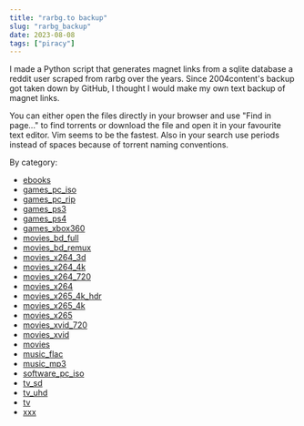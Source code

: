 ```yaml
---
title: "rarbg.to backup"
slug: "rarbg_backup"
date: 2023-08-08
tags: ["piracy"]
---
```


I made a Python script that generates magnet links from a sqlite database a reddit user scraped from
rarbg over the years. Since 2004content's backup got taken down by GitHub, I thought I would make my own text backup of magnet links.

You can either open the files directly in your browser and use "Find in page..." to find torrents
or download the file and open it in your favourite text editor. Vim seems to be the fastest.
Also in your search use periods instead of spaces because of torrent naming conventions.

By category:

- [ebooks](/static/rarbg/ebooks.txt)
- [games_pc_iso](/static/rarbg/games_pc_iso.txt)
- [games_pc_rip](/static/rarbg/games_pc_rip.txt)
- [games_ps3](/static/rarbg/games_ps3.txt)
- [games_ps4](/static/rarbg/games_ps4.txt)
- [games_xbox360](/static/rarbg/games_xbox360.txt)
- [movies_bd_full](/static/rarbg/movies_bd_full.txt)
- [movies_bd_remux](/static/rarbg/movies_bd_remux.txt)
- [movies_x264_3d](/static/rarbg/movies_x264_3d.txt)
- [movies_x264_4k](/static/rarbg/movies_x264_4k.txt)
- [movies_x264_720](/static/rarbg/movies_x264_720.txt)
- [movies_x264](/static/rarbg/movies_x264.txt)
- [movies_x265_4k_hdr](/static/rarbg/movies_x265_4k_hdr.txt)
- [movies_x265_4k](/static/rarbg/movies_x265_4k.txt)
- [movies_x265](/static/rarbg/movies_x265.txt)
- [movies_xvid_720](/static/rarbg/movies_xvid_720.txt)
- [movies_xvid](/static/rarbg/movies_xvid.txt)
- [movies](/static/rarbg/movies.txt)
- [music_flac](/static/rarbg/music_flac.txt)
- [music_mp3](/static/rarbg/music_mp3.txt)
- [software_pc_iso](/static/rarbg/software_pc_iso.txt)
- [tv_sd](/static/rarbg/tv_sd.txt)
- [tv_uhd](/static/rarbg/tv_uhd.txt)
- [tv](/static/rarbg/tv.txt)
- [xxx](/static/rarbg/xxx.txt)